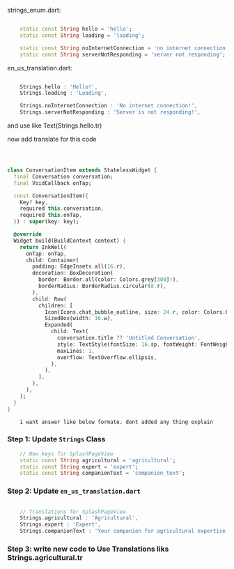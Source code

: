 

strings_enum.dart:
```dart

    static const String hello = 'hello';
    static const String loading = 'loading';

    static const String noInternetConnection = 'no internet connection';
    static const String serverNotResponding = 'server not responding';

```
en_us_translation.dart:
```dart

    Strings.hello : 'Hello!',
    Strings.loading : 'Loading',

    Strings.noInternetConnection : 'No internet connection!',
    Strings.serverNotResponding : 'Server is not responding!',

```
and use like Text(Strings.hello.tr)

now add translate for this code

```dart



class ConversationItem extends StatelessWidget {
  final Conversation conversation;
  final VoidCallback onTap;

  const ConversationItem({
    Key? key,
    required this.conversation,
    required this.onTap,
  }) : super(key: key);

  @override
  Widget build(BuildContext context) {
    return InkWell(
      onTap: onTap,
      child: Container(
        padding: EdgeInsets.all(16.r),
        decoration: BoxDecoration(
          border: Border.all(color: Colors.grey[300]!),
          borderRadius: BorderRadius.circular(8.r),
        ),
        child: Row(
          children: [
            Icon(Icons.chat_bubble_outline, size: 24.r, color: Colors.blue),
            SizedBox(width: 16.w),
            Expanded(
              child: Text(
                conversation.title ?? 'Untitled Conversation',
                style: TextStyle(fontSize: 16.sp, fontWeight: FontWeight.w500),
                maxLines: 1,
                overflow: TextOverflow.ellipsis,
              ),
            ),
          ],
        ),
      ),
    );
  }
}
```

        i want answer like below formate. dont added any thing explain 
### Step 1: Update `Strings` Class

```dart
    // New keys for SplashPageView
    static const String agricultural = 'agricultural';
    static const String expert = 'expert';
    static const String companionText = 'companion_text';

```

### Step 2: Update `en_us_translation.dart`

```dart

    // Translations for SplashPageView
    Strings.agricultural : 'Agricultural',
    Strings.expert : 'Expert',
    Strings.companionText : 'Your companion for agricultural expertise',

```

### Step 3: write new code to Use Translations liks Strings.agricultural.tr

```dart



```

